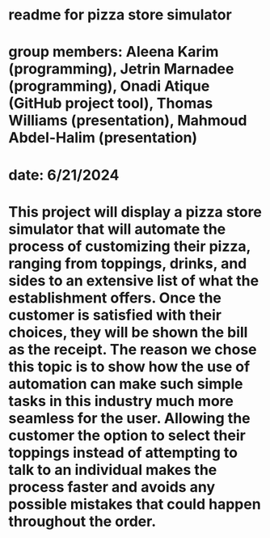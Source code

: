 # readme for pizza store simulator
# group members: Aleena Karim (programming), Jetrin Marnadee (programming), Onadi Atique (GitHub project tool), Thomas Williams (presentation), Mahmoud Abdel-Halim (presentation)
# date: 6/21/2024
# This project will display a pizza store simulator that will automate the process of customizing their pizza, ranging from toppings, drinks, and sides to an extensive list of what the establishment offers. Once the customer is satisfied with their choices, they will be shown the bill as the receipt. The reason we chose this topic is to show how the use of automation can make such simple tasks in this industry much more seamless for the user. Allowing the customer the option to select their toppings instead of attempting to talk to an individual makes the process faster and avoids any possible mistakes that could happen throughout the order.
